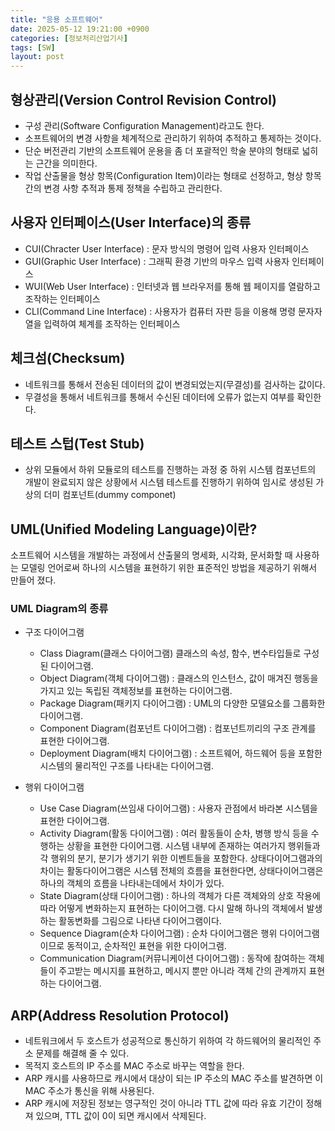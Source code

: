 ```yaml
---
title: "응용 소프트웨어"
date: 2025-05-12 19:21:00 +0900
categories: [정보처리산업기사]
tags: [SW]
layout: post
---
```


## 형상관리(Version Control Revision Control)
  
- 구성 관리(Software Configuration Management)라고도 한다.
- 소프트웨어의 변경 사항을 체계적으로 관리하기 위하여 추적하고 통제하는 것이다.
- 단순 버전관리 기반의 소프트웨어 운용을 좀 더 포괄적인 학술 분야의 형태로 넓히는 근간을 의미한다.
- 작업 산출물을 형상 항목(Configuration Item)이라는 형태로 선정하고, 형상 항목 간의 변경 사항 추적과 통제 정책을 수립하고 관리한다.
  
## 사용자 인터페이스(User Interface)의 종류
- CUI(Chracter User Interface) : 문자 방식의 명령어 입력 사용자 인터페이스
- GUI(Graphic User Interface) : 그래픽 환경 기반의 마우스 입력 사용자 인터페이스
- WUI(Web User Interface) : 인터넷과 웹 브라우저를 통해 웹 페이지를 열람하고 조작하는 인터페이스
- CLI(Command Line Interface) : 사용자가 컴퓨터 자판 등을 이용해 명령 문자자열을 입력하여 체계를 조작하는 인터페이스
  
## 체크섬(Checksum)
  
- 네트워크를 통해서 전송된 데이터의 값이 변경되었는지(무결성)를 검사하는 값이다.
- 무결성을 통해서 네트워크를 통해서 수신된 데이터에 오류가 없는지 여부를 확인한다.
  
## 테스트 스텁(Test Stub)
- 상위 모듈에서 하위 모듈로의 테스트를 진행하는 과정 중 하위 시스템 컴포넌트의 개발이 완료되지 않은 상황에서 시스템 테스트를 진행하기 위하여 임시로 생성된 가상의 더미 컴포넌트(dummy componet)

## UML(Unified Modeling Language)이란?
  
소프트웨어 시스템을 개발하는 과정에서 산출물의 명세화, 시각화, 문서화할 때 사용하는 모델링 언어로써 하나의 시스템을 표현하기 위한 표준적인 방법을 제공하기 위해서 만들어 졌다.
  
### UML Diagram의 종류
  
- 구조 다이어그램
    - Class Diagram(클래스 다이어그램) 클래스의 속성, 함수, 변수타입들로 구성된 다이어그램.
    - Object Diagram(객체 다이어그램) : 클래스의 인스턴스, 값이 매겨진 행동을 가지고 있는 독립된 객체정보를 표현하는 다이어그램.
    - Package Diagram(패키지 다이어그램) : UML의 다양한 모델요소를 그룹화한 다이어그램.
    - Component Diagram(컴포넌트 다이어그램) : 컴포넌트끼리의 구조 관계를 표현한 다이어그램.
    - Deployment Diagram(배치 다이어그램) : 소프트웨어, 하드웨어 등을 포함한 시스템의 물리적인 구조를 나타내는 다이어그램.
  
- 행위 다이어그램
    - Use Case Diagram(쓰임새 다이어그램) : 사용자 관점에서 바라본 시스템을 표현한 다이어그램.
    - Activity Diagram(활동 다이어그램) : 여러 활동들이 순차, 병행 방식 등을 수행하는 상황을 표현한 다이어그램. 시스템 내부에 존재하는 여러가지 행위들과 각 행위의 분기, 분기가 생기기 위한 이벤트들을 포함한다. 상태다이어그램과의 차이는 활동다이어그램은 시스템 전체의 흐름을 표현한다면, 상태다이어그램은 하나의 객체의 흐름을 나타내는데에서 차이가 있다.
    - State Diagram(상태 다이어그램) : 하나의 객체가 다른 객체와의 상호 작용에 따라 어떻게 변화하는지 표현하는 다이어그램. 다시 말해 하나의 객체에서 발생하는 활동변화를 그림으로 나타낸 다이어그램이다.
    - Sequence Diagram(순차 다이어그램) : 순차 다이어그램은 행위 다이어그램이므로 동적이고, 순차적인 표현을 위한 다이어그램.
    - Communication Diagram(커뮤니케이션 다이어그램) : 동작에 참여하는 객체들이 주고받는 메시지를 표현하고, 메시지 뿐만 아니라 객체 간의 관계까지 표현하는 다이어그램.

## ARP(Address Resolution Protocol)
  
- 네트워크에서 두 호스트가 성공적으로 통신하기 위하여 각 하드웨어의 물리적인 주소 문제를 해결해 줄 수 있다.
- 목적지 호스트의 IP 주소를 MAC 주소로 바꾸는 역할을 한다.
- ARP 캐시를 사용하므로 캐시에서 대상이 되는 IP 주소의 MAC 주소를 발견하면 이 MAC 주소가 통신을 위해 사용된다.
- ARP 캐시에 저장된 정보는 영구적인 것이 아니라 TTL 값에 따라 유효 기간이 정해져 있으며, TTL 값이 0이 되면 캐시에서 삭제된다.


